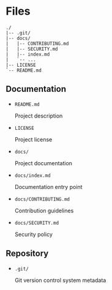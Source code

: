 Files
=====

    ./
    |-- .git/
    |-- docs/
    |   |-- CONTRIBUTING.md
    |   |-- SECURITY.md
    |   |-- index.md
    |   `-- ...
    |-- LICENSE
    `-- README.md


Documentation
-------------

- `README.md`

  Project description

- `LICENSE`

  Project license

- `docs/`

  Project documentation

- `docs/index.md`

  Documentation entry point

- `docs/CONTRIBUTING.md`

  Contribution guidelines

- `docs/SECURITY.md`

  Security policy


Repository
----------

- `.git/`

  Git version control system metadata

